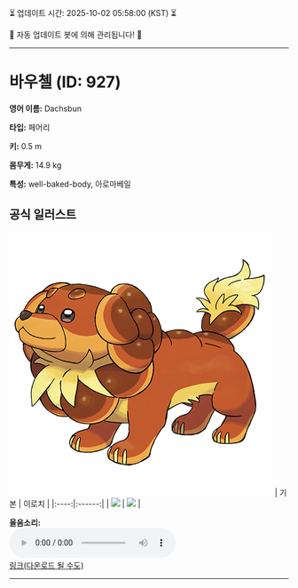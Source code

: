 
⏳ 업데이트 시간: 2025-10-02 05:58:00 (KST) ⏳

🤖 자동 업데이트 봇에 의해 관리됩니다! 🤖

---

# 바우첼 (ID: 927)
**영어 이름:** Dachsbun

**타입:** 페어리

**키:** 0.5 m

**몸무게:** 14.9 kg

**특성:** well-baked-body, 아로마베일

## 공식 일러스트
![](https://raw.githubusercontent.com/PokeAPI/sprites/master/sprites/pokemon/other/official-artwork/927.png)
| 기본 | 이로치 |
|:----:|:------:|
| <img src="http://play.pokemonshowdown.com/sprites/ani/dachsbun.gif" width="200"> | <img src="http://play.pokemonshowdown.com/sprites/ani-shiny/dachsbun.gif" width="200"> |

**울음소리:**<br><audio controls src="https://raw.githubusercontent.com/PokeAPI/cries/main/cries/pokemon/latest/927.ogg"></audio><br> [링크(다운로드 될 수도)](https://raw.githubusercontent.com/PokeAPI/cries/main/cries/pokemon/latest/927.ogg)


---
